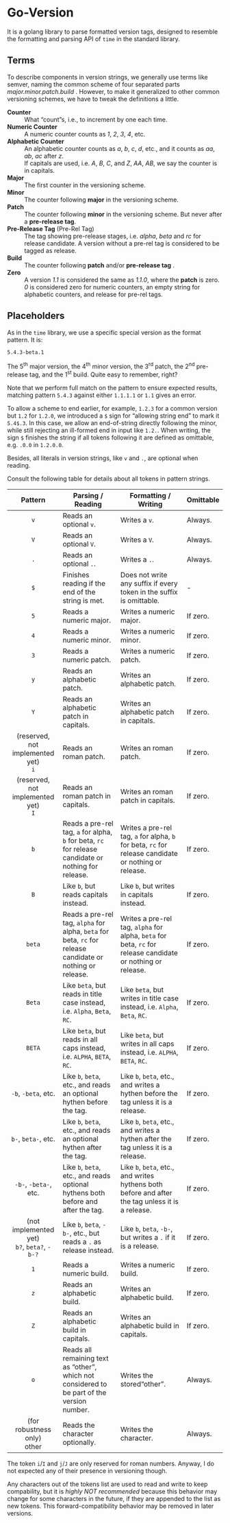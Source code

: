 # Go-Version

It is a golang library to parse formatted version tags,
designed to resemble the formatting and parsing API of `time` in the standard library.

## Terms

To describe components in version strings,
we generally use terms like semver,
naming the common scheme of four separated parts *major.minor.patch.build* .
However, to make it generalized to other common versioning schemes, we have to tweak the definitions a little.

<dl>
    <dt><strong>Counter</strong></dt>
    <dd>What “count”s, i.e., to increment by one each time.</dd>
    <dt><strong>Numeric Counter</strong></dt>
    <dd>A numeric counter counts as <em>1</em>, <em>2</em>, <em>3</em>, <em>4</em>, etc.</dd>
    <dt><strong>Alphabetic Counter</strong></dt>
    <dd>An alphabetic counter counts as <em>a</em>, <em>b</em>, <em>c</em>, <em>d</em>, etc., and it counts as <em>aa</em>, <em>ab</em>, <em>ac</em> after <em>z</em>. <br/> If capitals are used, i.e. <em>A</em>, <em>B</em>, <em>C</em>, and <em>Z</em>, <em>AA</em>, <em>AB</em>, we say the counter is in capitals. </dd>
    <dt><strong>Major</strong></dt>
    <dd>The first counter in the versioning scheme.</dd>
    <dt><strong>Minor</strong></dt>
    <dd>The counter following <strong>major</strong> in the versioning scheme.</dd>
    <dt><strong>Patch</strong></dt>
    <dd>The counter following <strong>minor</strong> in the versioning scheme. But never after a <strong>pre-release tag</strong>.</dd>
    <dt><strong>Pre-Release Tag</strong> (Pre-Rel Tag)</dt>
    <dd>The tag showing pre-release stages, i.e. <em>alpha</em>, <em>beta</em> and <em>rc</em> for release candidate. A version without a pre-rel tag is considered to be tagged as release.</dd>
    <dt><strong>Build</strong></dt>
    <dd>The counter following <strong>patch</strong> and/or <strong>pre-release tag</strong> .</dd>
    <dt><strong>Zero</strong></dt>
    <dd>A version <em>1.1</em> is considered the same as <em>1.1.0</em>, where the <strong>patch</strong> is zero. <br/> <em>0</em> is considered zero for numeric counters, an empty string for alphabetic counters, and release for pre-rel tags.</dd>
</dl>

## Placeholders

As in the `time` library, we use a specific special version as the format pattern. It is:

```text
5.4.3-beta.1
```

The 5<sup>th</sup> major version, the 4<sup>th</sup> minor version, the 3<sup>rd</sup> patch, the 2<sup>nd</sup> pre-release tag, and the 1<sup>st</sup> build.
Quite easy to remember, right?

Note that we perform full match on the pattern to ensure expected results,
matching pattern `5.4.3` against either `1.1.1.1` or `1.1` gives an error.

To allow a scheme to end earlier, for example, `1.2.3` for a common version but `1.2` for `1.2.0`,
we introduced a `$` sign for “allowing string end” to mark it `5.4$.3`.
In this case, we allow an end-of-string directly following the minor, while still rejecting an ill-formed end in input like `1.2.`.
When writing, the sign `$` finishes the string if all tokens following it are defined as omittable, e.g. `.0.0` in `1.2.0.0`.

Besides, all literals in version strings, like `v` and `.`, are optional when reading.

Consult the following table for details about all tokens in pattern strings.

| Pattern | Parsing / Reading | Formatting / Writing | Omittable |
| :-: | --- | --- | --- |
| `v` | Reads an optional `v`. | Writes a `v`. | Always. |
| `V` | Reads an optional `V`. | Writes a `V`. | Always. |
| `.` | Reads an optional `.`. | Writes a `.`. | Always. |
| `$` | Finishes reading if the end of the string is met. | Does not write any suffix if every token in the suffix is omittable. | - |
| `5` | Reads a numeric major. | Writes a numeric major. | If zero. |
| `4` | Reads a numeric minor. | Writes a numeric minor. | If zero. |
| `3` | Reads a numeric patch. | Writes a numeric patch. | If zero. |
| `y` | Reads an alphabetic patch. | Writes an alphabetic patch. | If zero. |
| `Y` | Reads an alphabetic patch in capitals. | Writes an alphabetic patch in capitals. | If zero. |
| (reserved, not implemented yet) <br/> `i` | Reads an roman patch. | Writes an roman patch. | If zero. |
| (reserved, not implemented yet) <br/> `I` | Reads an roman patch in capitals. | Writes an roman patch in capitals. | If zero. |
| `b` | Reads a pre-rel tag, `a` for alpha, `b` for beta, `rc` for release candidate or nothing for release. | Writes a pre-rel tag, `a` for alpha, `b` for beta, `rc` for release candidate or nothing or release. | If zero. |
| `B` | Like `b`, but reads capitals instead. | Like `b`, but writes in capitals instead. | If zero. |
| `beta` | Reads a pre-rel tag, `alpha` for alpha, `beta` for beta, `rc` for release candidate or nothing or release. | Writes a pre-rel tag, `alpha` for alpha, `beta` for beta, `rc` for release candidate or nothing or release. | If zero. |
| `Beta` | Like `beta`, but reads in title case instead, i.e. `Alpha`, `Beta`, `RC`. | Like `beta`, but writes in title case instead, i.e. `Alpha`, `Beta`, `RC`. | If zero. |
| `BETA` | Like `beta`, but reads in all caps instead, i.e. `ALPHA`, `BETA`, `RC`. | Like `beta`, but writes in all caps instead, i.e. `ALPHA`, `BETA`, `RC`. | If zero. |
| `-b`, `-beta`, etc. | Like `b`, `beta`, etc., and reads an optional hythen before the tag. | Like `b`, `beta`, etc., and writes a hythen before the tag unless it is a release. | If zero. |
| `b-`, `beta-`, etc. | Like `b`, `beta`, etc., and reads an optional hythen after the tag. | Like `b`, `beta`, etc., and writes a hythen after the tag unless it is a release. | If zero. |
| `-b-`, `-beta-`, etc. | Like `b`, `beta`, etc., and reads optional hythens both before and after the tag. | Like `b`, `beta`, etc., and writes hythens both before and after the tag unless it is a release. | If zero. |
| (not implemented yet) <br/> `b?`, `beta?`, `-b-?` | Like `b`, `beta`, `-b-`, etc., but reads a `.` as release instead. | Like `b`, `beta`, `-b-`, but writes a `.` if it is a release. | If zero. |
| `1` | Reads a numeric build. | Writes a numeric build. | If zero. |
| `z` | Reads an alphabetic build. | Writes an alphabetic build. | If zero. |
| `Z` | Reads an alphabetic build in capitals. | Writes an alphabetic build in capitals. | If zero. |
| `o` | Reads all remaining text as “other”, which not considered to be part of the version number. | Writes the stored“other”. | Always. |
| (for robustness only) <br/> other | Reads the character optionally. | Writes the character. | Always. |

The token `i`/`I` and `j`/`J` are only reserved for roman numbers.
Anyway, I do not expected any of their presence in versioning though.

Any characters out of the tokens list are used to read and write to keep compability,
but it is *highly NOT recommended* because this behavior may change for some characters in the future,
if they are appended to the list as new tokens.
This forward-compatibility behavior may be removed in later versions.
